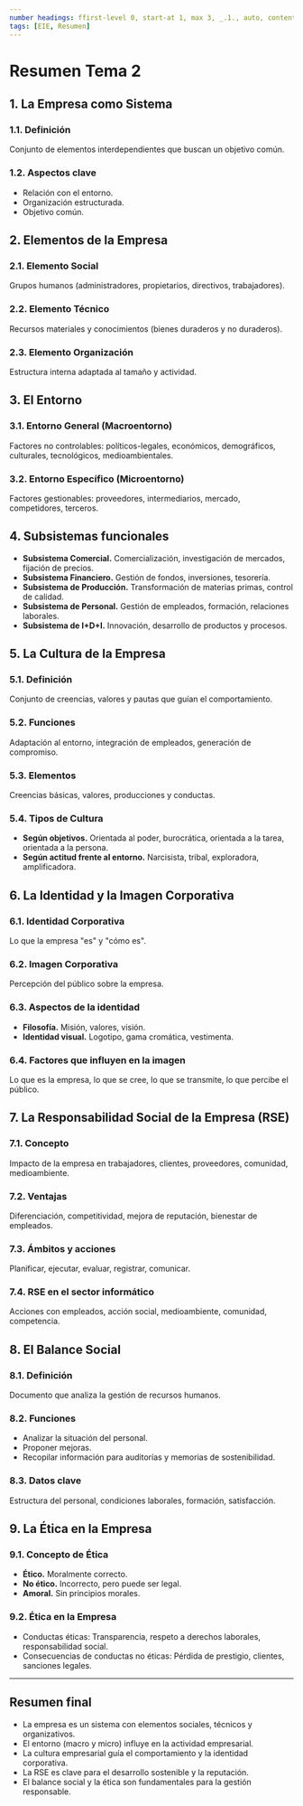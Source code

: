 ```yaml
---
number headings: ffirst-level 0, start-at 1, max 3, _.1., auto, contents ^toc, skip ^skipped
tags: [EIE, Resumen]
---
```


# Resumen Tema 2

## 1. La Empresa como Sistema
### 1.1. **Definición**

Conjunto de elementos interdependientes que buscan un objetivo común.

### 1.2. **Aspectos clave**
- Relación con el entorno.
- Organización estructurada.
- Objetivo común.

## 2. Elementos de la Empresa
### 2.1. **Elemento Social**

Grupos humanos (administradores, propietarios, directivos, trabajadores).

### 2.2. **Elemento Técnico**

Recursos materiales y conocimientos (bienes duraderos y no duraderos).

### 2.3. **Elemento Organización**

Estructura interna adaptada al tamaño y actividad.

## 3. El Entorno
### 3.1. **Entorno General (Macroentorno)**

Factores no controlables: políticos-legales, económicos, demográficos, culturales, tecnológicos, medioambientales.

### 3.2. **Entorno Específico (Microentorno)**

Factores gestionables: proveedores, intermediarios, mercado, competidores, terceros.

## 4. Subsistemas funcionales
- **Subsistema Comercial.** Comercialización, investigación de mercados, fijación de precios.
- **Subsistema Financiero.** Gestión de fondos, inversiones, tesorería.
- **Subsistema de Producción.** Transformación de materias primas, control de calidad.
- **Subsistema de Personal.** Gestión de empleados, formación, relaciones laborales.
- **Subsistema de I+D+I.** Innovación, desarrollo de productos y procesos.

## 5. La Cultura de la Empresa
### 5.1. **Definición**

Conjunto de creencias, valores y pautas que guían el comportamiento.

### 5.2. **Funciones**

Adaptación al entorno, integración de empleados, generación de compromiso.

### 5.3. **Elementos**

Creencias básicas, valores, producciones y conductas.

### 5.4. **Tipos de Cultura**
- **Según objetivos.** Orientada al poder, burocrática, orientada a la tarea, orientada a la persona.
- **Según actitud frente al entorno.** Narcisista, tribal, exploradora, amplificadora.

## 6. La Identidad y la Imagen Corporativa
### 6.1. **Identidad Corporativa**

Lo que la empresa "es" y "cómo es".

### 6.2. **Imagen Corporativa**

Percepción del público sobre la empresa.

### 6.3. **Aspectos de la identidad**
  - **Filosofía.** Misión, valores, visión.
  - **Identidad visual.** Logotipo, gama cromática, vestimenta.
### 6.4. **Factores que influyen en la imagen**

Lo que es la empresa, lo que se cree, lo que se transmite, lo que percibe el público.

## 7. La Responsabilidad Social de la Empresa (RSE)
### 7.1. **Concepto**

Impacto de la empresa en trabajadores, clientes, proveedores, comunidad, medioambiente.

### 7.2. **Ventajas**

Diferenciación, competitividad, mejora de reputación, bienestar de empleados.

### 7.3. **Ámbitos y acciones**

Planificar, ejecutar, evaluar, registrar, comunicar.

### 7.4. **RSE en el sector informático**

Acciones con empleados, acción social, medioambiente, comunidad, competencia.

## 8. El Balance Social
### 8.1. **Definición**

Documento que analiza la gestión de recursos humanos.

### 8.2. **Funciones**
- Analizar la situación del personal.
- Proponer mejoras.
- Recopilar información para auditorías y memorias de sostenibilidad.
### 8.3. **Datos clave**

Estructura del personal, condiciones laborales, formación, satisfacción.

## 9. La Ética en la Empresa
### 9.1. **Concepto de Ética**
- **Ético.** Moralmente correcto.
- **No ético.** Incorrecto, pero puede ser legal.
- **Amoral.** Sin principios morales.
### 9.2. **Ética en la Empresa**
- Conductas éticas: Transparencia, respeto a derechos laborales, responsabilidad social.
- Consecuencias de conductas no éticas: Pérdida de prestigio, clientes, sanciones legales.

---

## Resumen final
- La empresa es un sistema con elementos sociales, técnicos y organizativos.
- El entorno (macro y micro) influye en la actividad empresarial.
- La cultura empresarial guía el comportamiento y la identidad corporativa.
- La RSE es clave para el desarrollo sostenible y la reputación.
- El balance social y la ética son fundamentales para la gestión responsable.
